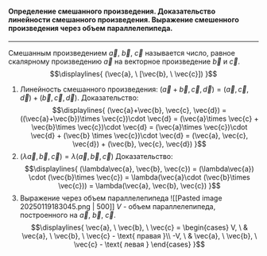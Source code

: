 #### Определение смешанного произведения. Доказательство линейности смешанного произведения. Выражение смешенного произведения через объем параллелепипеда. 
---
Смешанным произведением ${\displaystyle \vec{a}, \ \vec{b}, \ \vec{c}}$ называется число, равное скалярному произведению ${\displaystyle \vec{a}}$ на векторное произведение ${\displaystyle \vec{b}}$ и ${\displaystyle \vec{c}}$.
$$\displaylines{
(\vec{a}, \  [\vec{b}, \  \vec{c}])
}$$
1. Линейность смешанного произведения: ${\displaystyle (\vec{a}+\vec{b}, \vec{c}, \vec{d}) = (\vec{a}, \vec{c}, \vec{d}) + (\vec{b}, \vec{c}, \vec{d})}$.
Доказательство:
$$\displaylines{ (\vec{a}+\vec{b}, \vec{c}, \vec{d}) = ((\vec{a}+\vec{b})\times \vec{c})\cdot \vec{d} = (\vec{a}\times \vec{c} + \vec{b}\times \vec{c})\cdot \vec{d} = (\vec{a}\times \vec{c})\cdot \vec{d} + (\vec{b} \times \vec{c})\cdot \vec{d} = (\vec{a}, \vec{c}, \vec{d}) + (\vec{b}, \vec{c}, \vec{d}) }$$
2. ${\displaystyle (\lambda \vec{a}, \vec{b}, \vec{c}) = \lambda(\vec{a}, \vec{b}, \vec{c})}$
Доказательство: 
$$\displaylines{ (\lambda\vec{a}, \vec{b}, \vec{c}) = (\lambda\vec{a}) \cdot (\vec{b}\times \vec{c}) = \lambda(\vec{a}\cdot (\vec{b}\times \vec{c})) = \lambda(\vec{a}, \vec{b}, \vec{c}) }$$
3. Выражение через объем параллелепипеда
![[Pasted image 20250119183045.png | 500]]
${\displaystyle V}$ - объем параллелепипеда, построенного на ${\displaystyle \vec{a}, \ \vec{b}, \ \vec{c}}$.
$$\displaylines{
\vec{a}, \  \vec{b}, \  \vec{c} = \begin{cases}
V, \ & \vec{a}, \  \vec{b}, \  \vec{c} - \text{ правая }\\ 
-V, \ & \vec{a}, \  \vec{b}, \  \vec{c} - \text{ левая }
\end{cases}
}$$

